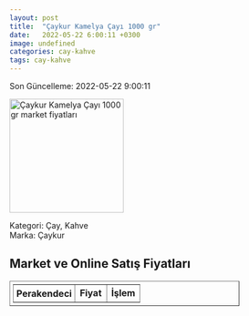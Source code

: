 ```yaml
---
layout: post
title:  "Çaykur Kamelya Çayı 1000 gr"
date:   2022-05-22 6:00:11 +0300
image: undefined
categories: cay-kahve
tags: cay-kahve
---
```


Son Güncelleme: 2022-05-22 9:00:11

<img src="undefined" width="200" alt="Çaykur Kamelya Çayı 1000 gr market fiyatları" />

Kategori: Çay, Kahve
<br />
Marka: Çaykur

<h2>Market ve Online Satış Fiyatları</h2>

<table border="1" style="padding: 5px;width:80%;">
  <tr>
    <td style="padding: 5px;"><strong>Perakendeci</strong></td>
    <td><strong>Fiyat</strong></td>
    <td><strong>İşlem</strong></td>
  </tr>
  
</table>
